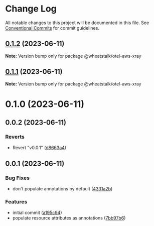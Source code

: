 # Change Log

All notable changes to this project will be documented in this file.
See [Conventional Commits](https://conventionalcommits.org) for commit guidelines.

## [0.1.2](https://github.com/wheatstalk/tools/compare/@wheatstalk/otel-aws-xray@0.1.1...@wheatstalk/otel-aws-xray@0.1.2) (2023-06-11)

**Note:** Version bump only for package @wheatstalk/otel-aws-xray

## [0.1.1](https://github.com/wheatstalk/tools/compare/@wheatstalk/otel-aws-xray@0.1.0...@wheatstalk/otel-aws-xray@0.1.1) (2023-06-11)

**Note:** Version bump only for package @wheatstalk/otel-aws-xray

# 0.1.0 (2023-06-11)

## 0.0.2 (2023-06-11)

### Reverts

- Revert "v0.0.1" ([d8663a4](https://github.com/wheatstalk/tools/commit/d8663a429b068998e33a6bed104db8ec491d6be8))

## 0.0.1 (2023-06-11)

### Bug Fixes

- don't populate annotations by default ([4331a2b](https://github.com/wheatstalk/tools/commit/4331a2bf63364d15fccfe26fc889ba057e2beb53))

### Features

- initial commit ([a195c94](https://github.com/wheatstalk/tools/commit/a195c94e07c3fa006ef8152802617de4726353d7))
- populate resource attributes as annotations ([7bb97b6](https://github.com/wheatstalk/tools/commit/7bb97b62e6f4d1a819cbf85c41afb137e194d6bd))
